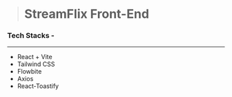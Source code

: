 > # StreamFlix Front-End


### Tech Stacks - 

<hr/>

- React + Vite
- Tailwind CSS
- Flowbite
- Axios
- React-Toastify